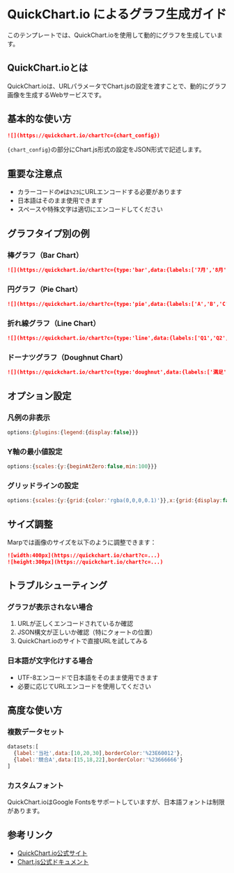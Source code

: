 # QuickChart.io によるグラフ生成ガイド

このテンプレートでは、QuickChart.ioを使用して動的にグラフを生成しています。

## QuickChart.ioとは

QuickChart.ioは、URLパラメータでChart.jsの設定を渡すことで、動的にグラフ画像を生成するWebサービスです。

## 基本的な使い方

```markdown
![](https://quickchart.io/chart?c={chart_config})
```

`{chart_config}`の部分にChart.js形式の設定をJSON形式で記述します。

## 重要な注意点

- カラーコードの`#`は`%23`にURLエンコードする必要があります
- 日本語はそのまま使用できます
- スペースや特殊文字は適切にエンコードしてください

## グラフタイプ別の例

### 棒グラフ（Bar Chart）

```markdown
![](https://quickchart.io/chart?c={type:'bar',data:{labels:['7月','8月','9月'],datasets:[{label:'売上',data:[100,150,200],backgroundColor:'%23E60012'}]}})
```

### 円グラフ（Pie Chart）

```markdown
![](https://quickchart.io/chart?c={type:'pie',data:{labels:['A','B','C'],datasets:[{data:[30,40,30],backgroundColor:['%23E60012','%23666666','%23999999']}]}})
```

### 折れ線グラフ（Line Chart）

```markdown
![](https://quickchart.io/chart?c={type:'line',data:{labels:['Q1','Q2','Q3','Q4'],datasets:[{label:'売上',data:[100,120,140,160],borderColor:'%23E60012',tension:0.3}]}})
```

### ドーナツグラフ（Doughnut Chart）

```markdown
![](https://quickchart.io/chart?c={type:'doughnut',data:{labels:['満足','普通','不満'],datasets:[{data:[70,20,10],backgroundColor:['%23E60012','%23CCCCCC','%23666666']}]}})
```

## オプション設定

### 凡例の非表示

```javascript
options:{plugins:{legend:{display:false}}}
```

### Y軸の最小値設定

```javascript
options:{scales:{y:{beginAtZero:false,min:100}}}
```

### グリッドラインの設定

```javascript
options:{scales:{y:{grid:{color:'rgba(0,0,0,0.1)'}},x:{grid:{display:false}}}}
```

## サイズ調整

Marpでは画像のサイズを以下のように調整できます：

```markdown
![width:400px](https://quickchart.io/chart?c=...)
![height:300px](https://quickchart.io/chart?c=...)
```

## トラブルシューティング

### グラフが表示されない場合

1. URLが正しくエンコードされているか確認
2. JSON構文が正しいか確認（特にクォートの位置）
3. QuickChart.ioのサイトで直接URLを試してみる

### 日本語が文字化けする場合

- UTF-8エンコードで日本語をそのまま使用できます
- 必要に応じてURLエンコードを使用してください

## 高度な使い方

### 複数データセット

```javascript
datasets:[
  {label:'当社',data:[10,20,30],borderColor:'%23E60012'},
  {label:'競合A',data:[15,18,22],borderColor:'%23666666'}
]
```

### カスタムフォント

QuickChart.ioはGoogle Fontsをサポートしていますが、日本語フォントは制限があります。

## 参考リンク

- [QuickChart.io公式サイト](https://quickchart.io/)
- [Chart.js公式ドキュメント](https://www.chartjs.org/docs/latest/)